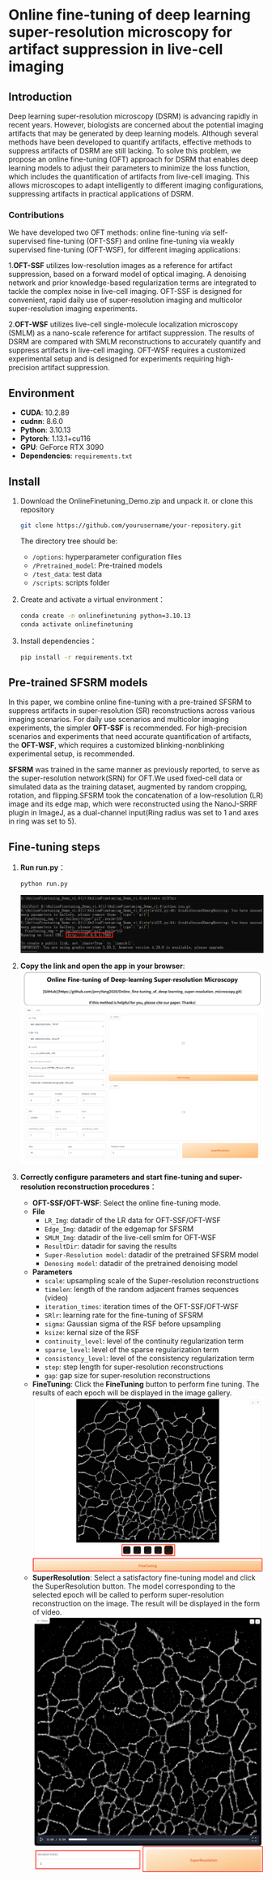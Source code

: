 # Online fine-tuning of deep learning super-resolution microscopy for artifact suppression in live-cell imaging

## Introduction

Deep learning super-resolution microscopy (DSRM) is advancing rapidly in recent years. 
However, biologists are concerned about the potential imaging artifacts that may be generated by deep learning models. 
Although several methods have been developed to quantify artifacts, effective methods to suppress artifacts of DSRM are still lacking. 
To solve this problem, we propose an online fine-tuning (OFT) approach for DSRM that enables deep learning models to adjust their parameters
to minimize the loss function, which includes the quantification of artifacts from live-cell imaging. 
This allows microscopes to adapt intelligently to different imaging configurations, suppressing artifacts in practical applications of DSRM.

### Contributions 
We have developed two OFT methods: online fine-tuning via self-supervised fine-tuning (OFT-SSF) and online fine-tuning via weakly supervised fine-tuning (OFT-WSF), for different imaging applications:

 1.**OFT-SSF** utilizes low-resolution images as a reference for artifact suppression, 
based on a forward model of optical imaging. A denoising network and prior knowledge-based 
regularization terms are integrated to tackle the complex noise in live-cell imaging. 
OFT-SSF is designed for convenient, rapid daily use of super-resolution imaging 
and multicolor super-resolution imaging experiments.  

2.**OFT-WSF** utilizes live-cell single-molecule localization microscopy (SMLM) as a nano-scale 
reference for artifact suppression. The results of DSRM are compared with SMLM reconstructions 
to accurately quantify and suppress artifacts in live-cell imaging. OFT-WSF requires a customized 
experimental setup and is designed for experiments requiring high-precision artifact suppression. 




## Environment

- **CUDA**: 10.2.89
- **cudnn**: 8.6.0
- **Python**: 3.10.13
- **Pytorch**: 1.13.1+cu116
- **GPU**: GeForce RTX 3090
- **Dependencies**:  `requirements.txt`

## Install
1. Download the OnlineFinetuning_Demo.zip and unpack it. or clone this repository
   ```bash
   git clone https://github.com/yourusername/your-repository.git
   ```
   The directory tree should be:
   - `/options`: hyperparameter configuration files
   - `/Pretrained_model`: Pre-trained models
   - `/test_data`: test data
   - `/scripts`: scripts folder

2. Create and activate a virtual environment：
   ```bash
   conda create -n onlinefinetuning python=3.10.13
   conda activate onlinefinetuning
   ```

3. Install dependencies：
   ```bash
   pip install -r requirements.txt
   ```
## Pre-trained SFSRM models

In this paper, we combine online fine-tuning with a pre-trained SFSRM 
to suppress artifacts in super-resolution (SR) reconstructions across 
various imaging scenarios. For daily use scenarios and multicolor imaging 
experiments, the simpler **OFT-SSF** is recommended. 
For high-precision scenarios and experiments that need accurate quantification 
of artifacts, the **OFT-WSF**, which requires a customized blinking-nonblinking experimental setup, is recommended.
  
**SFSRM** was trained in the same manner as previously reported, to serve as the super-resolution network(SRN)
for OFT.We used fixed-cell data or simulated data as the training dataset, 
augmented by random cropping, rotation, and flipping.SFSRM took the concatenation of a 
low-resolution (LR) image and its edge map, which were reconstructed using the 
NanoJ-SRRF plugin in ImageJ, as a dual-channel input(Ring radius was set to 1 and axes in ring was set to 5). 


## Fine-tuning steps
1. **Run run.py**：
   ```bash
   python run.py
   ```
   ![alt text](image/1.png)

2. **Copy the link and open the app in your browser**:
   ![alt text](image/2.png)

3. **Correctly configure parameters and start fine-tuning and super-resolution reconstruction procedures**：
   - **OFT-SSF/OFT-WSF**: Select the online fine-tuning mode.
   - **File**
      - `LR_Img`: datadir of the LR data for OFT-SSF/OFT-WSF
      - `Edge_Img`: datadir of the edgemap for SFSRM
      - `SMLM_Img`: datadir of the live-cell smlm for OFT-WSF
      - `ResultDir`: datadir for saving the results
      - `Super-Resolution model`: datadir of the pretrained SFSRM model
      - `Denosing model`: datadir of the pretrained denoising model
   - **Parameters**
      - `scale`: upsampling scale of the Super-resolution reconstructions
      - `timelen`: length of the random adjacent frames sequences (video)
      - `iteration_times`: iteration times of the OFT-SSF/OFT-WSF
      - `SRlr`: learning rate for the fine-tuning of SFSRM
      - `sigma`: Gaussian sigma of the RSF before upsampling
      - `ksize`: kernal size of the RSF
      - `continuity_level`: level of the continuity regularization term
      - `sparse_level`: level of the sparse regularization term
      - `consistency_level`: level of the consistency regularization term
      - `step`: step length for super-resolution reconstructions
      - `gap`: gap size for super-resolution reconstructions
   - **FineTuning**: Click the **FineTuning** button to perform fine tuning. The results of each epoch will be displayed in the image gallery.
   ![alt text](image/4.png)
   - **SuperResolution**: Select a satisfactory fine-tuning model and click the SuperResolution button. The model corresponding to the selected epoch will be called to perform super-resolution reconstruction on the image. The result will be displayed in the form of video.
   ![alt text](image/5.png)


